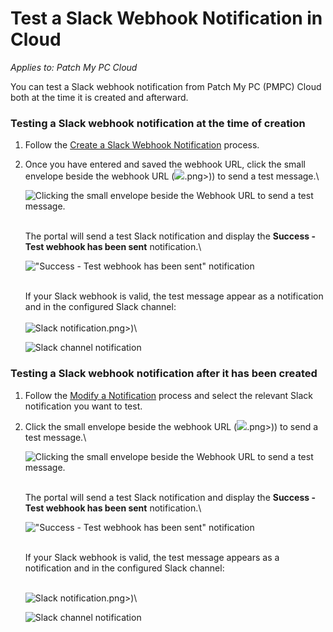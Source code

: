 # Test a Slack Webhook Notification in Cloud

_Applies to: Patch My PC Cloud_

You can test a Slack webhook notification from Patch My PC (PMPC) Cloud both at the time it is created and afterward.

### Testing a Slack webhook notification at the time of creation

1. Follow the [Create a Slack Webhook Notification](../create-a-slack-webhook-notification-in-cloud.md) process.
2.  Once you have entered and saved the webhook URL, click the small envelope beside the webhook URL (![](/_images/image-%281900 "").png>)) to send a test message.\


    ![Clicking the small envelope beside the Webhook URL to send a test message.](/_images/image-%281894%29.png-"Clicking-the-small-envelope-beside-the-Webhook-URL-to-send-a-test-message." "Clicking the small envelope beside the Webhook URL to send a test message.")

    \
    The portal will send a test Slack notification and display the **Success - Test webhook has been sent** notification.\


    ![&#x22;Success - Test webhook has been sent&#x22; notification](/_images/image-%281895%29.png-"&#x22;Success-Test-webhook-has-been-sent&#x22;-notification" "&#x22;Success - Test webhook has been sent&#x22; notification")

    \
    If your Slack webhook is valid, the test message appear as a notification and in the configured Slack channel:\
    \
    ![Slack notification](/_images/image-%281896 "Slack notification").png>)\


    ![Slack channel notification](/_images/image-%281897%29.png-"Slack-channel-notification" "Slack channel notification")

### Testing a Slack webhook notification after it has been created

1. Follow the [Modify a Notification](../modify-a-cloud-notification.md) process and select the relevant Slack notification you want to test.
2.  Click the small envelope beside the webhook URL (![](/_images/image-%281900 "").png>)) to send a test message.\


    ![Clicking the small envelope beside the Webhook URL to send a test message.](/_images/image-%281894%29.png-"Clicking-the-small-envelope-beside-the-Webhook-URL-to-send-a-test-message." "Clicking the small envelope beside the Webhook URL to send a test message.")

    \
    The portal will send a test Slack notification and display the **Success - Test webhook has been sent** notification.\


    ![&#x22;Success - Test webhook has been sent&#x22; notification](/_images/image-%281895%29.png-"&#x22;Success-Test-webhook-has-been-sent&#x22;-notification" "&#x22;Success - Test webhook has been sent&#x22; notification")

    \
    If your Slack webhook is valid, the test message appears as a notification and in the configured Slack channel:

    \
    ![Slack notification](/_images/image-%281896 "Slack notification").png>)\


    ![Slack channel notification](/_images/image-%281897%29.png-"Slack-channel-notification" "Slack channel notification")
